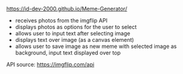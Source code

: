 https://id-dev-2000.github.io/Meme-Generator/

- receives photos from the imgflip API
- displays photos as options for the user to select
- allows user to input text after selecting image
- displays text over image (as a canvas element)
- allows user to save image as new meme with selected image as background, input text displayed over top

API source: https://imgflip.com/api
